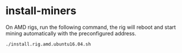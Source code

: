# install-miners

On AMD rigs, run the following command, the rig will reboot and start mining automatically with the preconfigured address.

`./install.rig.amd.ubuntu16.04.sh`
